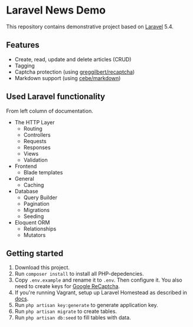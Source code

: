 # Laravel News Demo

This repository contains demonstrative project based on [Laravel](https://laravel.com/) 5.4.

## Features
  - Create, read, update and delete articles (CRUD)
  - Tagging
  - Captcha protection (using [greggilbert/recaptcha](https://github.com/greggilbert/recaptcha))
  - Markdown support (using [cebe/markdown](https://github.com/cebe/markdown))

## Used Laravel functionality
From left column of documentation.

  - The HTTP Layer
    - Routing
    - Controllers
    - Requests
    - Responses
    - Views
    - Validation
  - Frontend
    - Blade templates
  - General
    - Caching
  - Database
    - Query Builder
    - Pagination
    - Migrations
    - Seeding
  - Eloquent ORM
    - Relationships
    - Mutators

## Getting started

1. Download this project.
2. Run `composer install` to install all PHP-depedencies.
3. Copy `.env.example` and rename it to `.env`. Then configure it. You also need to create keys for [Google ReCaptcha](https://www.google.com/recaptcha).
4. If you're running Vagrant, setup up Laravel Homestead as described in [docs](https://laravel.com/docs/master/homestead).
5. Run `php artisan key:generate` to generate application key.
6. Run `php artisan migrate` to create tables.
7. Run `php artisan db:seed` to fill tables with data.
